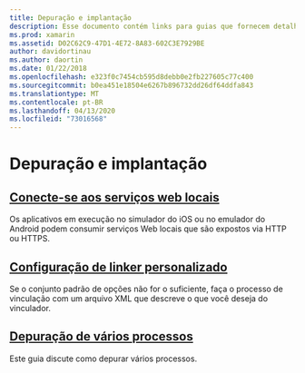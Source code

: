 ```yaml
---
title: Depuração e implantação
description: Esse documento contém links para guias que fornecem detalhes sobre como trabalhar com depuração de vários processos e configurações de vinculador personalizadas.
ms.prod: xamarin
ms.assetid: D02C62C9-47D1-4E72-8A83-602C3E7929BE
author: davidortinau
ms.author: daortin
ms.date: 01/22/2018
ms.openlocfilehash: e323f0c7454cb595d8debb0e2fb227605c77c400
ms.sourcegitcommit: b0ea451e18504e6267b896732dd26df64ddfa843
ms.translationtype: MT
ms.contentlocale: pt-BR
ms.lasthandoff: 04/13/2020
ms.locfileid: "73016568"
---
```

# <a name="deployment--debugging"></a>Depuração e implantação

## <a name="connect-to-local-web-services"></a>[Conecte-se aos serviços web locais](connect-to-local-web-services.md)

Os aplicativos em execução no simulador do iOS ou no emulador do Android podem consumir serviços Web locais que são expostos via HTTP ou HTTPS.

## <a name="custom-linker-configuration"></a>[Configuração de linker personalizado](linker.md)

Se o conjunto padrão de opções não for o suficiente, faça o processo de vinculação com um arquivo XML que descreve o que você deseja do vinculador.

## <a name="multi-process-debugging"></a>[Depuração de vários processos](multi-process-debugging.md)

Este guia discute como depurar vários processos.
